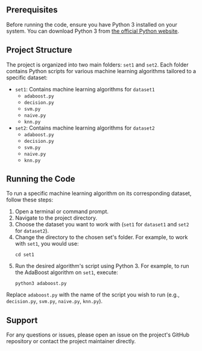 
## Prerequisites
Before running the code, ensure you have Python 3 installed on your system. You can download Python 3 from [the official Python website](https://www.python.org/downloads/).

## Project Structure
The project is organized into two main folders: `set1` and `set2`. Each folder contains Python scripts for various machine learning algorithms tailored to a specific dataset:

- `set1`: Contains machine learning algorithms for `dataset1`
  - `adaboost.py`
  - `decision.py`
  - `svm.py`
  - `naive.py`
  - `knn.py`
- `set2`: Contains machine learning algorithms for `dataset2`
  - `adaboost.py`
  - `decision.py`
  - `svm.py`
  - `naive.py`
  - `knn.py`

## Running the Code
To run a specific machine learning algorithm on its corresponding dataset, follow these steps:

1. Open a terminal or command prompt.
2. Navigate to the project directory.
3. Choose the dataset you want to work with (`set1` for `dataset1` and `set2` for `dataset2`).
4. Change the directory to the chosen set's folder. For example, to work with `set1`, you would use:
   ```
   cd set1
   ```
5. Run the desired algorithm's script using Python 3. For example, to run the AdaBoost algorithm on `set1`, execute:
   ```
   python3 adaboost.py
   ```

Replace `adaboost.py` with the name of the script you wish to run (e.g., `decision.py`, `svm.py`, `naive.py`, `knn.py`).

## Support
For any questions or issues, please open an issue on the project's GitHub repository or contact the project maintainer directly.

